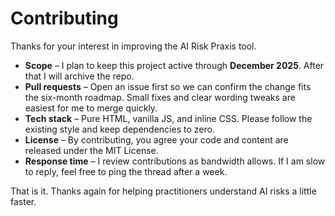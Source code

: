 # Contributing

Thanks for your interest in improving the AI Risk Praxis tool.

* **Scope** – I plan to keep this project active through **December 2025**. After that I will archive the repo.
* **Pull requests** – Open an issue first so we can confirm the change fits the six-month roadmap. Small fixes and clear wording tweaks are easiest for me to merge quickly.
* **Tech stack** – Pure HTML, vanilla JS, and inline CSS. Please follow the existing style and keep dependencies to zero.
* **License** – By contributing, you agree your code and content are released under the MIT License.
* **Response time** – I review contributions as bandwidth allows. If I am slow to reply, feel free to ping the thread after a week.

That is it. Thanks again for helping practitioners understand AI risks a little faster.
